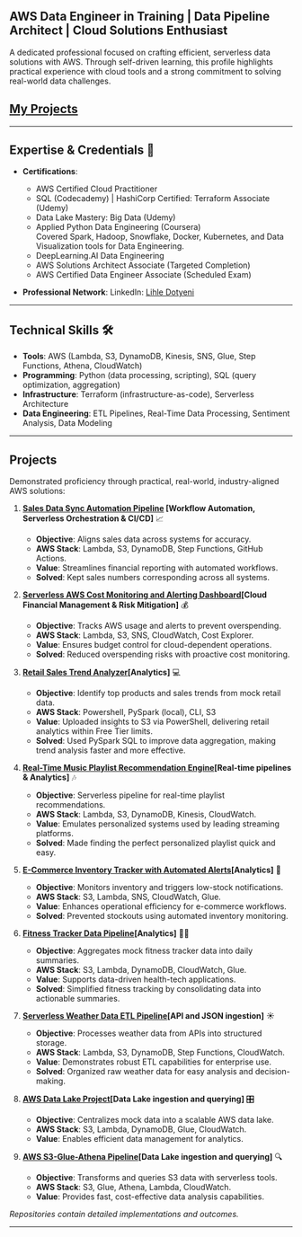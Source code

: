  
## AWS Data Engineer in Training | Data Pipeline Architect | Cloud Solutions Enthusiast

A dedicated professional focused on crafting efficient, serverless data solutions with AWS. Through self-driven learning, this profile highlights practical experience with cloud tools and a strong commitment to solving real-world data challenges.
## [My Projects](https://github.com/LihleDon?tab=repositories)

---

## Expertise & Credentials 📜  
- **Certifications**:  
  - AWS Certified Cloud Practitioner
  - SQL (Codecademy) | HashiCorp Certified: Terraform Associate (Udemy)
  - Data Lake Mastery: Big Data (Udemy)
  - Applied Python Data Engineering (Coursera)                  
Covered Spark, Hadoop, Snowflake, Docker, Kubernetes, and Data Visualization tools for Data Engineering. 
  - DeepLearning.AI Data Engineering
  - AWS Solutions Architect Associate (Targeted Completion)
  - AWS Certified Data Engineer Associate (Scheduled Exam)
    
- **Professional Network**: LinkedIn: [Lihle Dotyeni](https://www.linkedin.com/in/lihle-dotyeni-28297126b) 

---

## Technical Skills 🛠️  
- **Tools**: AWS (Lambda, S3, DynamoDB, Kinesis, SNS, Glue, Step Functions, Athena, CloudWatch)  
- **Programming**: Python (data processing, scripting), SQL (query optimization, aggregation)  
- **Infrastructure**: Terraform (infrastructure-as-code), Serverless Architecture  
- **Data Engineering**: ETL Pipelines, Real-Time Data Processing, Sentiment Analysis, Data Modeling  

---

## Projects 
Demonstrated proficiency through practical, real-world, industry-aligned AWS solutions: 


1. **[Sales Data Sync Automation Pipeline](#)  [Workflow Automation, Serverless Orchestration & CI/CD]** 📈 
   - **Objective**: Aligns sales data across systems for accuracy.  
   - **AWS Stack**: Lambda, S3, DynamoDB, Step Functions, GitHub Actions.
   - **Value**: Streamlines financial reporting with automated workflows.
   - **Solved**: Kept sales numbers corresponding across all systems.

2. **[Serverless AWS Cost Monitoring and Alerting Dashboard](#)[Cloud Financial Management & Risk Mitigation]** 💰
   - **Objective**: Tracks AWS usage and alerts to prevent overspending.  
   - **AWS Stack**: Lambda, S3, SNS, CloudWatch, Cost Explorer.
   - **Value**: Ensures budget control for cloud-dependent operations.
   - **Solved**: Reduced overspending risks with proactive cost monitoring.

3. **[Retail Sales Trend Analyzer](#)[Analytics]** 💻 
   - **Objective**: Identify top products and sales trends from mock retail data.  
   - **AWS Stack**: Powershell, PySpark (local), CLI, S3
   - **Value**: Uploaded insights to S3 via PowerShell, delivering retail analytics within Free Tier limits. 
   - **Solved**: Used PySpark SQL to improve data aggregation, making trend analysis faster and more effective.

4. **[Real-Time Music Playlist Recommendation Engine](#)[Real-time pipelines & Analytics]** 🎶  
   - **Objective**: Serverless pipeline for real-time playlist recommendations.  
   - **AWS Stack**: Lambda, S3, DynamoDB, Kinesis, CloudWatch.  
   - **Value**: Emulates personalized systems used by leading streaming platforms.
   - **Solved**: Made finding the perfect personalized playlist quick and easy.

5. **[E-Commerce Inventory Tracker with Automated Alerts](#)[Analytics]** 🛒  
   - **Objective**: Monitors inventory and triggers low-stock notifications.  
   - **AWS Stack**: S3, Lambda, SNS, CloudWatch, Glue.  
   - **Value**: Enhances operational efficiency for e-commerce workflows.
   - **Solved**: Prevented stockouts using automated inventory monitoring.
     
6. **[Fitness Tracker Data Pipeline](#)[Analytics]** 🏃‍♂️  
   - **Objective**: Aggregates mock fitness tracker data into daily summaries.  
   - **AWS Stack**: S3, Lambda, DynamoDB, CloudWatch, Glue.  
   - **Value**: Supports data-driven health-tech applications.
   - **Solved**: Simplified fitness tracking by consolidating data into actionable summaries.  

7. **[Serverless Weather Data ETL Pipeline](#)[API and JSON ingestion]** ☀️  
   - **Objective**: Processes weather data from APIs into structured storage.  
   - **AWS Stack**: Lambda, S3, DynamoDB, Step Functions, CloudWatch.  
   - **Value**: Demonstrates robust ETL capabilities for enterprise use.
   - **Solved**: Organized raw weather data for easy analysis and decision-making.

8. **[AWS Data Lake Project](#)[Data Lake ingestion and querying]** 🎛️ 
   - **Objective**: Centralizes mock data into a scalable AWS data lake.  
   - **AWS Stack**: S3, Lambda, DynamoDB, Glue, CloudWatch.  
   - **Value**: Enables efficient data management for analytics.

9. **[AWS S3-Glue-Athena Pipeline](#)[Data Lake ingestion and querying]** 🔍
   - **Objective**: Transforms and queries S3 data with serverless tools. 
   - **AWS Stack**: S3, Glue, Athena, Lambda, CloudWatch.  
   - **Value**: Provides fast, cost-effective data analysis capabilities.
  

*Repositories contain detailed implementations and outcomes.* 

--- 
